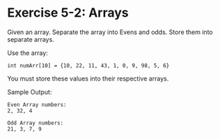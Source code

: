 # Exercise 5-2: Arrays

Given an array. Separate the array into Evens and odds. Store them into separate arrays.

Use the array:

```
int numArr[10] = {10, 22, 11, 43, 1, 0, 9, 98, 5, 6}
```

You must store these values into their respective arrays.

Sample Output:

```
Even Array numbers:
2, 32, 4

Odd Array numbers:
21, 3, 7, 9


```
